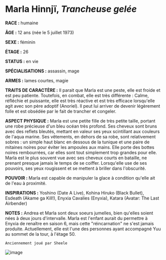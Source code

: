 # Marla Hinnjï, *Trancheuse gelée*

**RACE :** humaine

**ÂGE :** 12 ans (née le 5 juillet 1973)

**SEXE :** féminin

**ÉTAGE :** 26

**STATUS :** en vie

**SPÉCIALISATIONS :** assassin, mage

**ARMES :** lames courtes, magie

**TRAITS DE CARACTÈRE :** Il parait que Marla est une peste, elle est froide et est peu patiente. Toutefois, en combat, elle est très différente : Calme, réfléchie et puissante, elle est très réactive et est très efficace lorsqu'elle agit avec son père adoptif (Anoriel). Il peut lui arriver de devenir légèrement folle et est obsédée par le fait de trancher et congeler.

**ASPECT PHYSIQUE :** Marla est une petite fille de très petite taille, portant une robe précieuse d'un bleu océan très profond. Ses cheveux sont bruns avec des reflets bleutés, mettant en valeur ses yeux scintillant aux couleurs de l'aqua marine. Ses vêtements, en dehors de sa robe, sont relativement sobres : un simple haut blanc en dessous de la tunique et une paire de mitaines noires pour éviter les ampoules aux mains. Elle porte des bottes noires rembourrées, car elles sont tout simplement trop grandes pour elle. Marla est le plus souvent vue avec ses cheveux courts en bataille, ne prenant presque jamais le temps de se coiffer. Lorsqu'elle use de ses pouvoirs, ses yeux rougissent et se mettent à briller dans l'obscurité.

**POUVOIR :** Marla est capable de manipuler la glace à condition qu'elle ait de l'eau à proximité.

**INSPIRATIONS :** Yoshino (Date A Live), Kohina Hiruko (Black Bullet), Esdeath (Akame ga Kill!), Enyxia Cavalies (Enyxia), Katara (Avatar: The Last Airbender)

**NOTES :** Andrea et Marla sont deux soeurs jumelles, bien qu'elles soient nées à deux jours d'intervalle. Marla est l'enfant aurait du permettre à Enyxia de renaître en saison 6, mais cette "réincarnation" ne s'est jamais produite. Actuellement, elle est l'une des personnes ayant accompagné Yuu au sommet de la tour, à l'étage 50.

`Anciennement joué par Sheele`

![image](https://enyxia.alkanife.fr/images/characters/marla.png)
